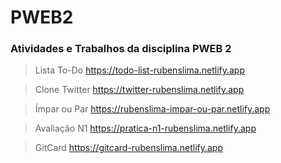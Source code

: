 # PWEB2
### Atividades e Trabalhos da disciplina PWEB 2

> Lista To-Do https://todo-list-rubenslima.netlify.app

> Clone Twitter https://twitter-rubenslima.netlify.app

> Ímpar ou Par https://rubenslima-impar-ou-par.netlify.app

> Avaliação N1 https://pratica-n1-rubenslima.netlify.app

> GitCard https://gitcard-rubenslima.netlify.app
